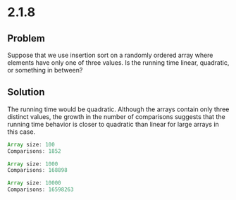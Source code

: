 # 2.1.8

## Problem

Suppose that we use insertion sort on a randomly ordered array where elements have only one of three values. Is the running time linear, quadratic, or something in between?

## Solution

The running time would be quadratic. Although the arrays contain only three distinct values, the growth in the number of comparisons suggests that the running time behavior is closer to quadratic than linear for large arrays in this case.

```java
Array size: 100
Comparisons: 1852

Array size: 1000
Comparisons: 168898

Array size: 10000
Comparisons: 16598263
```
